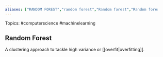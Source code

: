 ```yaml
---
aliases: ["RANDOM FOREST","random forest","Random forest","Random forests","random forests"] 
---
```

Topics: #computerscience #machinelearning 

## Random Forest
A clustering approach to tackle high variance or [[overfit|overfitting]]. 
